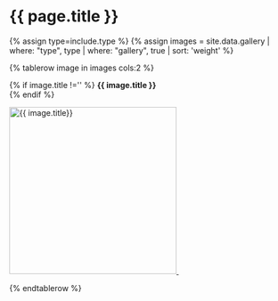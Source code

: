# {{ page.title }}
{% assign type=include.type %}
{% assign images = site.data.gallery | where: "type", type | where: "gallery", true | sort: 'weight' %}

<table width="100%">

{% tablerow image in images cols:2 %}

{% if image.title !='' %}
<b>{{ image.title }}</b><br/>
{% endif %}

<a href="{{ image.path | relative_url }}">
<img src="{{ image.path | relative_url }}" alt="{{ image.title}}" height="300px"/>&nbsp;<br/><p/>
</a>
{% endtablerow %}

</table>
